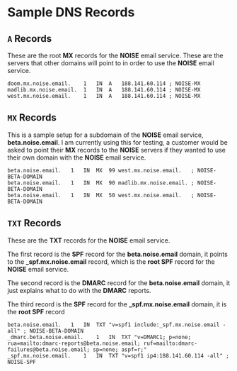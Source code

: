 # Sample DNS Records

## `A` Records

These are the root **MX** records for the **NOISE** email service.
These are the servers that other domains will point to in order to use the **NOISE** email service.

```dns
doom.mx.noise.email.	1	IN	A	188.141.60.114 ; NOISE-MX
madlib.mx.noise.email.	1	IN	A	188.141.60.114 ; NOISE-MX
west.mx.noise.email.	1	IN	A	188.141.60.114 ; NOISE-MX
```

## `MX` Records

This is a sample setup for a subdomain of the **NOISE** email service, **beta.noise.email**.
I am currently using this for testing, a customer would be asked to point their **MX** 
records to the **NOISE** servers if they wanted to use their own domain with the 
**NOISE** email service.

```dns
beta.noise.email.	1	IN	MX	99 west.mx.noise.email.   ; NOISE-BETA-DOMAIN
beta.noise.email.	1	IN	MX	90 madlib.mx.noise.email. ; NOISE-BETA-DOMAIN
beta.noise.email.	1	IN	MX	50 west.mx.noise.email.   ; NOISE-BETA-DOMAIN
```

## `TXT` Records

These are the **TXT** records for the **NOISE** email service.

The first record is the **SPF** record for the **beta.noise.email** domain, it points
to the **_spf.mx.noise.email** record, which is the **root SPF** record for the **NOISE** email service.

The second record is the **DMARC** record for the **beta.noise.email** domain, it just explains
what to do with the **DMARC** reports.

The third record is the **SPF** record for the **_spf.mx.noise.email** domain, it is the **root SPF** record

```dns
beta.noise.email.	1	IN	TXT	"v=spf1 include:_spf.mx.noise.email -all" ; NOISE-BETA-DOMAIN
_dmarc.beta.noise.email.	1	IN	TXT	"v=DMARC1; p=none; rua=mailto:dmarc-reports@beta.noise.email; ruf=mailto:dmarc-failures@beta.noise.email; sp=none; aspf=r;"
_spf.mx.noise.email.	1	IN	TXT	"v=spf1 ip4:188.141.60.114 -all" ; NOISE-SPF
```